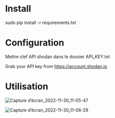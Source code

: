 # Install


sudo pip install -r requirements.txt

# Configuration

Mettre clef API shodan dans le dossier API_KEY.txt

Grab your API key from https://account.shodan.io

# Utilisation


![Capture d’écran_2022-11-30_11-05-47](https://user-images.githubusercontent.com/98829957/204767646-b3fec73c-972a-42bb-a81f-6faffe9b32d7.png)


![Capture d’écran_2022-11-30_11-06-29](https://user-images.githubusercontent.com/98829957/204767695-1e8384da-fb08-4358-8c39-3985fc48d94f.png)

